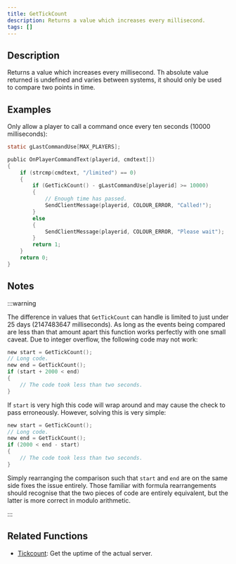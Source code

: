 ```yaml
---
title: GetTickCount
description: Returns a value which increases every millisecond.
tags: []
---
```


## Description

Returns a value which increases every millisecond.  Th absolute value returned is undefined and varies between systems, it should only be used to compare two points in time.

## Examples

Only allow a player to call a command once every ten seconds (10000 milliseconds):

```c
static gLastCommandUse[MAX_PLAYERS];

public OnPlayerCommandText(playerid, cmdtext[])
{
    if (strcmp(cmdtext, "/limited") == 0)
    {
        if (GetTickCount() - gLastCommandUse[playerid] >= 10000)
        {
            // Enough time has passed.
            SendClientMessage(playerid, COLOUR_ERROR, "Called!");
        }
        else
        {
            SendClientMessage(playerid, COLOUR_ERROR, "Please wait");
        }
        return 1;
    }
    return 0;
}
```

## Notes

:::warning

The difference in values that `GetTickCount` can handle is limited to just under 25 days (2147483647 milliseconds).  As long as the events being compared are less than that amount apart this function works perfectly with one small caveat.  Due to integer overflow, the following code may not work:

```c
new start = GetTickCount();
// Long code.
new end = GetTickCount();
if (start + 2000 < end)
{
    // The code took less than two seconds.
}
```

If `start` is very high this code will wrap around and may cause the check to pass erroneously.  However, solving this is very simple:

```c
new start = GetTickCount();
// Long code.
new end = GetTickCount();
if (2000 < end - start)
{
    // The code took less than two seconds.
}
```

Simply rearranging the comparison such that `start` and `end` are on the same side fixes the issue entirely.  Those familiar with formula rearrangements should recognise that the two pieces of code are entirely equivalent, but the latter is more correct in modulo arithmetic.

:::

## Related Functions

- [Tickcount](Tickcount): Get the uptime of the actual server.
